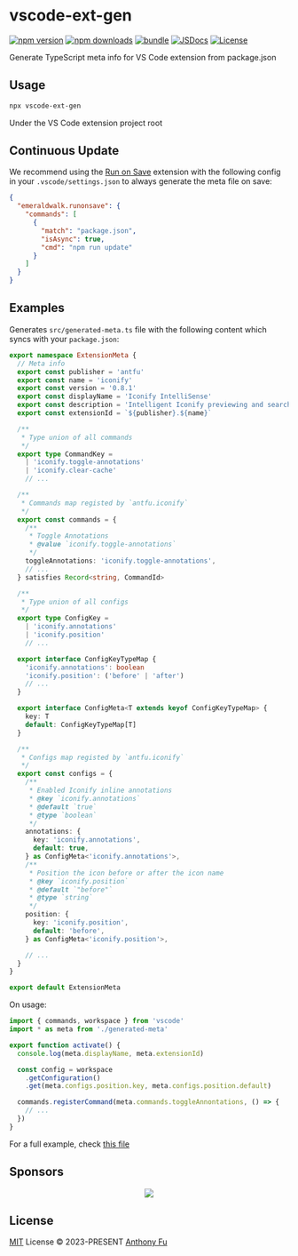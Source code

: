 # vscode-ext-gen

[![npm version][npm-version-src]][npm-version-href]
[![npm downloads][npm-downloads-src]][npm-downloads-href]
[![bundle][bundle-src]][bundle-href]
[![JSDocs][jsdocs-src]][jsdocs-href]
[![License][license-src]][license-href]

Generate TypeScript meta info for VS Code extension from package.json

## Usage

```bash
npx vscode-ext-gen
```

Under the VS Code extension project root

## Continuous Update

We recommend using the [Run on Save](https://marketplace.visualstudio.com/items?itemName=emeraldwalk.RunOnSave) extension with the following config in your `.vscode/settings.json` to always generate the meta file on save:

```json
{
  "emeraldwalk.runonsave": {
    "commands": [
      {
        "match": "package.json",
        "isAsync": true,
        "cmd": "npm run update"
      }
    ]
  }
}
```

## Examples

Generates `src/generated-meta.ts` file with the following content which syncs with your `package.json`:

```ts
export namespace ExtensionMeta {
  // Meta info
  export const publisher = 'antfu'
  export const name = 'iconify'
  export const version = '0.8.1'
  export const displayName = 'Iconify IntelliSense'
  export const description = 'Intelligent Iconify previewing and searching for VS Code'
  export const extensionId = `${publisher}.${name}`

  /**
   * Type union of all commands
   */
  export type CommandKey =
    | 'iconify.toggle-annotations'
    | 'iconify.clear-cache'
    // ...

  /**
   * Commands map registed by `antfu.iconify`
   */
  export const commands = {
    /**
     * Toggle Annotations
     * @value `iconify.toggle-annotations`
     */
    toggleAnnotations: 'iconify.toggle-annotations',
    // ...
  } satisfies Record<string, CommandId>

  /**
   * Type union of all configs
   */
  export type ConfigKey =
    | 'iconify.annotations'
    | 'iconify.position'
    // ...

  export interface ConfigKeyTypeMap {
    'iconify.annotations': boolean
    'iconify.position': ('before' | 'after')
    // ...
  }

  export interface ConfigMeta<T extends keyof ConfigKeyTypeMap> {
    key: T
    default: ConfigKeyTypeMap[T]
  }

  /**
   * Configs map registed by `antfu.iconify`
   */
  export const configs = {
    /**
     * Enabled Iconify inline annotations
     * @key `iconify.annotations`
     * @default `true`
     * @type `boolean`
     */
    annotations: {
      key: 'iconify.annotations',
      default: true,
    } as ConfigMeta<'iconify.annotations'>,
    /**
     * Position the icon before or after the icon name
     * @key `iconify.position`
     * @default `"before"`
     * @type `string`
     */
    position: {
      key: 'iconify.position',
      default: 'before',
    } as ConfigMeta<'iconify.position'>,

    // ...
  }
}

export default ExtensionMeta
```

On usage:

```ts
import { commands, workspace } from 'vscode'
import * as meta from './generated-meta'

export function activate() {
  console.log(meta.displayName, meta.extensionId)

  const config = workspace
    .getConfiguration()
    .get(meta.configs.position.key, meta.configs.position.default)

  commands.registerCommand(meta.commands.toggleAnnontations, () => {
    // ...
  })
}
```

For a full example, check [this file](./test/output/vscode-iconify.ts)

## Sponsors

<p align="center">
  <a href="https://cdn.jsdelivr.net/gh/antfu/static/sponsors.svg">
    <img src='https://cdn.jsdelivr.net/gh/antfu/static/sponsors.svg'/>
  </a>
</p>

## License

[MIT](./LICENSE) License © 2023-PRESENT [Anthony Fu](https://github.com/antfu)

<!-- Badges -->

[npm-version-src]: https://img.shields.io/npm/v/vscode-ext-gen?style=flat&colorA=080f12&colorB=1fa669
[npm-version-href]: https://npmjs.com/package/vscode-ext-gen
[npm-downloads-src]: https://img.shields.io/npm/dm/vscode-ext-gen?style=flat&colorA=080f12&colorB=1fa669
[npm-downloads-href]: https://npmjs.com/package/vscode-ext-gen
[bundle-src]: https://img.shields.io/bundlephobia/minzip/vscode-ext-gen?style=flat&colorA=080f12&colorB=1fa669&label=minzip
[bundle-href]: https://bundlephobia.com/result?p=vscode-ext-gen
[license-src]: https://img.shields.io/github/license/antfu/vscode-ext-gen.svg?style=flat&colorA=080f12&colorB=1fa669
[license-href]: https://github.com/antfu/vscode-ext-gen/blob/main/LICENSE
[jsdocs-src]: https://img.shields.io/badge/jsdocs-reference-080f12?style=flat&colorA=080f12&colorB=1fa669
[jsdocs-href]: https://www.jsdocs.io/package/vscode-ext-gen
